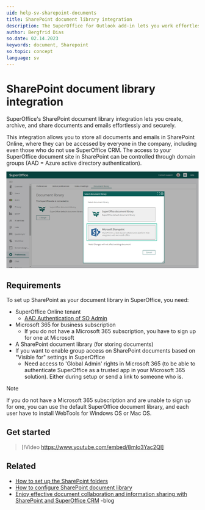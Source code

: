 ```yaml
---
uid: help-sv-sharepoint-documents
title: SharePoint document library integration
description: The SuperOffice for Outlook add-in lets you work effortlessly between your Microsoft 365 and SuperOffice CRM solution, by letting you access key information and features from SuperOffice directly in your email.
author: Bergfrid Dias
so.date: 02.14.2023
keywords: document, Sharepoint
so.topic: concept
language: sv
---
```


# SharePoint document library integration

SuperOffice's SharePoint document library integration lets you create, archive, and share documents and emails effortlessly and securely.

This integration allows you to store all documents and emails in SharePoint Online, where they can be accessed by everyone in the company, including even those who do not use SuperOffice CRM. The access to your SuperOffice document site in SharePoint can be controlled through domain groups (AAD = Azure active directory authentication).

![On Preferences in Settings and maintenance you find the Document library where you can set up the SharePoint integration -screenshot][img1]

## Requirements

To set up SharePoint as your document library in SuperOffice, you need:

* SuperOffice Online tenant
  * [AAD Authentication of SO Admin][1]
* Microsoft 365 for business subscription
  * If you do not have a Microsoft 365 subscription, you have to sign up for one at Microsoft
* A SharePoint document library (for storing documents)
* If you want to enable group access on SharePoint documents based on "Visible for" settings in SuperOffice
  * Need access to 'Global Admin' rights in Microsoft 365 (to be able to authenticate SuperOffice as a trusted app in your Microsoft 365 solution). Either during setup or send a link to someone who is.

> [!NOTE]
> If you do not have a Microsoft 365 subscription and are unable to sign up for one, you can use the default SuperOffice document library, and each user have to install WebTools for Windows OS or Mac OS.

## Get started

<!-- markdownlint-disable-next-line MD034 DOCSMD007 -->
> [!Video https://www.youtube.com/embed/8mIo3Yac2QI]

## Related

* [How to set up the SharePoint folders][2]
* [How to configure SharePoint document library][4]
* [Enjoy effective document collaboration and information sharing with SharePoint and SuperOffice CRM][3] -blog

<!-- Referenced links -->
[1]: ../set-up.md
[2]: set-up-folders.md
[3]: https://community.superoffice.com/no/learning/best-practices-tips/standard-crm/sharepoint-integration/
[4]: ../../../../admin/preferences/learn/document-library/change-to-sharepoint.md

<!-- Referenced images -->
[img1]: media/admin-preferences-documentlibrary.png

